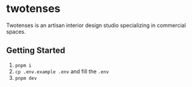 # twotenses

Twotenses is an artisan interior design studio specializing in commercial spaces.

## Getting Started
1. `pnpm i`
1. `cp .env.example .env` and fill the `.env`
1. `pnpm dev`
